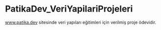 # PatikaDev_VeriYapilariProjeleri
www.patika.dev sitesinde veri yapıları eğitimleri için verilmiş proje ödevidir.
